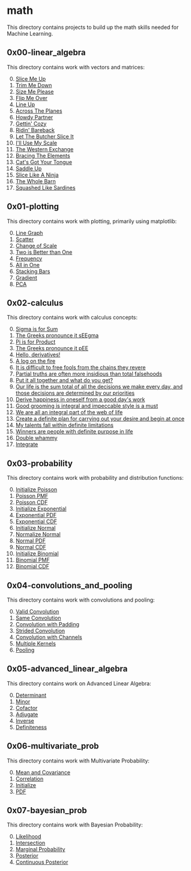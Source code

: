 # math
This directory contains projects to build up the math skills needed for Machine Learning.

## 0x00-linear_algebra
This directory contains work with vectors and matrices:

0. [Slice Me Up](/math/0x00-linear_algebra/0-slice_me_up.py)
1. [Trim Me Down](/math/0x00-linear_algebra/1-trim_me_down.py)
2. [Size Me Please](/math/0x00-linear_algebra/2-size_me_please.py)
3. [Flip Me Over](/math/0x00-linear_algebra/3-flip_me_over.py)
4. [Line Up](/math/0x00-linear_algebra/4-line_up.py)
5. [Across The Planes](/math/0x00-linear_algebra/5-across_the_planes.py)
6. [Howdy Partner](/math/0x00-linear_algebra/6-howdy_partner.py)
7. [Gettin' Cozy](/math/0x00-linear_algebra/7-gettin_cozy.py)
8. [Ridin' Bareback](/math/0x00-linear_algebra/8-ridin_bareback.py)
9. [Let The Butcher Slice It](/math/0x00-linear_algebra/9-let_the_butcher_slice_it.py)
10. [I'll Use My Scale](/math/0x00-linear_algebra/10-ill_use_my_scale.py)
11. [The Western Exchange](/math/0x00-linear_algebra/11-the_western_exchange.py)
12. [Bracing The Elements](/math/0x00-linear_algebra/12-bracin_the_elements.py)
13. [Cat's Got Your Tongue](/math/0x00-linear_algebra/13-cats_got_your_tongue.py)
14. [Saddle Up](/math/0x00-linear_algebra/14-saddle_up.py)
15. [Slice Like A Ninja](/math/0x00-linear_algebra/100-slice_like_a_ninja.py)
16. [The Whole Barn](/math/0x00-linear_algebra/101-the_whole_barn.py)
17. [Squashed Like Sardines](/math/0x00-linear_algebra/102-squashed_like_sardines.py)


## 0x01-plotting
This directory contains work with plotting, primarily using matplotlib:

0. [Line Graph](/math/0x01-plotting/0-line.py)
1. [Scatter](/math/0x01-plotting/1-scatter.py)
2. [Change of Scale](/math/0x01-plotting/2-change_scale.py)
3. [Two is Better than One](/math/0x01-plotting/3-two.py)
4. [Frequency](/math/0x01-plotting/4-frequency.py)
5. [All in One](/math/0x01-plotting/5-all_in_one.py)
6. [Stacking Bars](/math/0x01-plotting/6-bars.py)
7. [Gradient](/math/0x01-plotting/100-gradient.py)
8. [PCA](/math/0x01-plotting/101-pca.py)


## 0x02-calculus
This directory contains work with calculus concepts:

0. [Sigma is for Sum](/math/0x02-calculus/0-sigma_is_for_sum)
1. [The Greeks pronounce it sEEgma](/math/0x02-calculus/1-seegma)
2. [Pi is for Product](/math/0x02-calculus/2-pi_is_for_product)
3. [The Greeks pronounce it pEE](/math/0x02-calculus/3-pee)
4. [Hello, derivatives!](/math/0x02-calculus/4-hello_derivatives)
5. [A log on the fire](/math/0x02-calculus/5-log_on_fire)
6. [It is difficult to free fools from the chains they revere](/math/0x02-calculus/6-voltaire)
7. [Partial truths are often more insidious than total falsehoods](/math/0x02-calculus/7-partial_truths)
8. [Put it all together and what do you get?](/math/0x02-calculus/8-all-together)
9. [Our life is the sum total of all the decisions we make every day, and those decisions are determined by our priorities](/math/0x02-calculus/9-sum_total.py)
10. [Derive happiness in oneself from a good day's work](/math/0x02-calculus/10-matisse.py)
11. [Good grooming is integral and impeccable style is a must](/math/0x02-calculus/11-integral)
12. [We are all an integral part of the web of life](/math/0x02-calculus/12-integral)
13. [Create a definite plan for carrying out your desire and begin at once](/math/0x02-calculus/13-definite)
14. [My talents fall within definite limitations](/math/0x02-calculus/14-definite)
15. [Winners are people with definite purpose in life](/math/0x02-calculus/15-definite)
16. [Double whammy](/math/0x02-calculus/16-double)
17. [Integrate](/math/0x02-calculus/17-integrate.py)


## 0x03-probability
This directory contains work with probability and distribution functions:

0. [Initialize Poisson](/math/0x03-probability/poisson.py)
1. [Poisson PMF](/math/0x03-probability/poisson.py)
2. [Poisson CDF](/math/0x03-probability/poisson.py)
3. [Initialize Exponential](/math/0x03-probability/exponential.py)
4. [Exponential PDF](/math/0x03-probability/exponential.py)
5. [Exponential CDF](/math/0x03-probability/exponential.py)
6. [Initialize Normal](/math/0x03-probability/normal.py)
7. [Normalize Normal](/math/0x03-probability/normal.py)
8. [Normal PDF](/math/0x03-probability/normal.py)
9. [Normal CDF](/math/0x03-probability/normal.py)
10. [Initialize Binomial](/math/0x03-probability/binomial.py)
11. [Binomial PMF](/math/0x03-probability/binomial.py)
12. [Binomial CDF](/math/0x03-probability/binomial.py)

## 0x04-convolutions_and_pooling
This directory contains work with convolutions and pooling:

0. [Valid Convolution](/math/0x04-convolutions_and_pooling/0-convolve_grayscale_valid.py)
1. [Same Convolution](/math/0x04-convolutions_and_pooling/1-convolve_grayscale_same.py)
2. [Convolution with Padding](/math/0x04-convolutions_and_pooling/2-convolve_grayscale_padding.py)
3. [Strided Convolution](/math/0x04-convolutions_and_pooling/3-convolve_grayscale.py)
4. [Convolution with Channels](/math/0x04-convolutions_and_pooling/4-convolve_channels.py)
5. [Multiple Kernels](/math/0x04-convolutions_and_pooling/5-convolve.py)
6. [Pooling](/math/0x04-convolutions_and_pooling/6-pool.py)

## 0x05-advanced_linear_algebra
This directory contains work on Advanced Linear Algebra:

0. [Determinant](/math/0x05-advanced_linear_algebra/0-determinant.py)
1. [Minor](/math/0x05-advanced_linear_algebra/1-minor.py)
2. [Cofactor](/math/0x05-advanced_linear_algebra/2-cofactor.py)
3. [Adjugate](/math/0x05-advanced_linear_algebra/3-adjugate.py)
4. [Inverse](/math/0x05-advanced_linear_algebra/4-inverse.py)
5. [Definiteness](/math/0x05-advanced_linear_algebra/5-definiteness.py)

## 0x06-multivariate_prob
This directory contains work with Multivariate Probability:

0. [Mean and Covariance](/math/0x06-multivariate_prob/0-mean_cov.py)
1. [Correlation](/math/0x06-multivariate_prob/1-correlation.py)
2. [Initialize](/math/0x06-multivariate_prob/multinormal.py)
3. [PDF](/math/0x06-multivariate_prob/multinormal.py)

## 0x07-bayesian_prob
This directory contains work with Bayesian Probability:

0. [Likelihood](/math/0x07-bayesian_prob/0-likelihood.py)
1. [Intersection](/math/0x07-bayesian_prob/1-intersection.py)
2. [Marginal Probability](/math/0x07-bayesian_prob/2-marginal.py)
3. [Posterior](/math/0x07-bayesian_prob/3-posterior.py)
4. [Continuous Posterior](/math/0x07-bayesian_prob/100-continuous.py)

